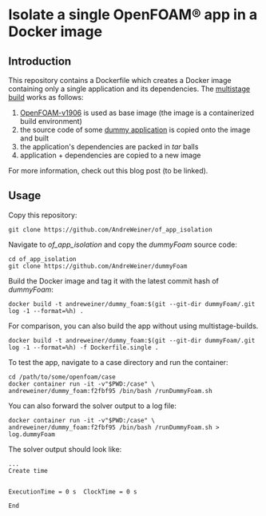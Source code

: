 # Isolate a single OpenFOAM&reg; app in a Docker image

## Introduction

This repository contains a Dockerfile which creates a Docker image containing only a single application and its dependencies. The [multistage build](https://docs.docker.com/develop/develop-images/multistage-build/) works as follows:

1. [OpenFOAM-v1906](https://hub.docker.com/r/openfoamplus/of_v1906_centos73) is used as base image (the image is a containerized build environment)
2. the source code of some [dummy application](https://github.com/AndreWeiner/dummyFoam) is copied onto the image and built
3. the application's dependencies are packed in *tar* balls
4. application + dependencies are copied to a new image

For more information, check out this blog post (to be linked).

## Usage

Copy this repository:
```
git clone https://github.com/AndreWeiner/of_app_isolation
```
Navigate to *of_app_isolation* and copy the *dummyFoam* source code:
```
cd of_app_isolation
git clone https://github.com/AndreWeiner/dummyFoam
```
Build the Docker image and tag it with the latest commit hash of *dummyFoam*:
```
docker build -t andreweiner/dummy_foam:$(git --git-dir dummyFoam/.git log -1 --format=%h) .
```
For comparison, you can also build the app without using multistage-builds.
```
docker build -t andreweiner/dummy_foam:$(git --git-dir dummyFoam/.git log -1 --format=%h) -f Dockerfile.single .
```

To test the app, navigate to a case directory and run the container:
```
cd /path/to/some/openfoam/case
docker container run -it -v"$PWD:/case" \
andreweiner/dummy_foam:f2fbf95 /bin/bash /runDummyFoam.sh
```
You can also forward the solver output to a log file:
```
docker container run -it -v"$PWD:/case" \
andreweiner/dummy_foam:f2fbf95 /bin/bash /runDummyFoam.sh > log.dummyFoam
```
The solver output should look like:
```
...
Create time


ExecutionTime = 0 s  ClockTime = 0 s

End
```
